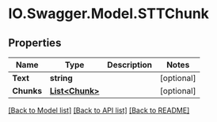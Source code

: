 # IO.Swagger.Model.STTChunk
## Properties

Name | Type | Description | Notes
------------ | ------------- | ------------- | -------------
**Text** | **string** |  | [optional] 
**Chunks** | [**List&lt;Chunk&gt;**](Chunk.md) |  | [optional] 

[[Back to Model list]](../README.md#documentation-for-models) [[Back to API list]](../README.md#documentation-for-api-endpoints) [[Back to README]](../README.md)

